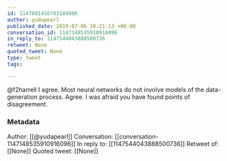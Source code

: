```yaml
---
id: 1147601416703184896
author: yudapearl
published_date: 2019-07-06 20:21:13 +00:00
conversation_id: 1147148535910916096
in_reply_to: 1147544043888500736
retweet: None
quoted_tweet: None
type: tweet
tags:

---
```


@f2harrell I agree. Most neural networks do not involve models of the data-generation process. Agree. I was afraid you have found points of disagreement.

### Metadata

Author: [[@yudapearl]]
Conversation: [[conversation-1147148535910916096]]
In reply to: [[1147544043888500736]]
Retweet of: [[None]]
Quoted tweet: [[None]]

